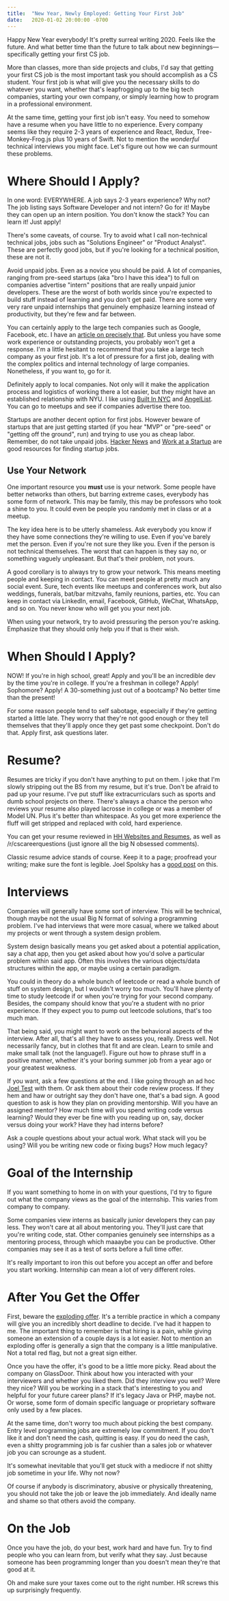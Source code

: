 ```yaml
---
title:  "New Year, Newly Employed: Getting Your First Job"
date:   2020-01-02 20:00:00 -0700
---
```


Happy New Year everybody! It's pretty surreal writing 2020. Feels like
the future. And what better time than the future to talk about new
beginnings&mdash;specifically getting your first CS job.

More than classes, more than side projects and clubs, I'd say that
getting your first CS job is the most important task you should
accomplish as a CS student. Your first job is what will give you the
necessary skills to do whatever you want, whether that's leapfrogging
up to the big tech companies, starting your own company, or simply
learning how to program in a professional environment.

At the same time, getting your first job isn't easy. You need to
somehow have a resume when you have little to no experience. Every
company seems like they require 2-3 years of experience and React,
Redux, Tree-Monkey-Frog.js plus 10 years of Swift. Not to mention the
*wonderful* technical interviews you might face. Let's figure out how
we can surmount these problems.

# Where Should I Apply?

In one word: EVERYWHERE. A job says 2-3 years experience? Why not? The
job listing says Software Developer and not intern? Go for it! Maybe
they can open up an intern position. You don't know the stack? You can
learn it! Just apply!

There's some caveats, of course. Try to avoid what I call
non-technical technical jobs, jobs such as "Solutions Engineer" or
"Product Analyst". These are perfectly good jobs, but if you're
looking for a technical position, these are not it.

Avoid unpaid jobs. Even as a novice you should be paid. A lot of
companies, ranging from pre-seed startups (aka "bro I have this idea")
to full on companies advertise "intern" positions that are really
unpaid junior developers. These are the worst of both worlds since
you're expected to build stuff instead of learning and you don't get
paid. There are some very very rare unpaid internships that genuinely
emphasize learning instead of productivity, but they're few and far
between.

You can certainly apply to the large tech companies such as Google,
Facebook, etc. I have an [article on precisely
that](https://blog.torchnyu.com/2019/11/14/get-that-big-n-job.html). But
unless you have some work experience or outstanding projects, you
probably won't get a response. I'm a little hesitant to
recommend that you take a large tech company as your first job. It's a
lot of pressure for a first job, dealing with the complex politics and
internal technology of large companies. Nonetheless, if you want to,
go for it.

Definitely apply to local companies. Not only will it make the
application process and logistics of working there a lot easier, but
they might have an established relationship with NYU. I like using
[Built In NYC](https://www.builtinnyc.com/) and
[AngelList](https://angel.co/). You can go to meetups and see if
companies advertise there too.

Startups are another decent option for first jobs. However beware of
startups that are just getting started (if you hear "MVP" or "pre-seed"
or "getting off the ground", run) and trying to use you as cheap
labor. Remember, do not take unpaid jobs. [Hacker
News](https://news.ycombinator.com/jobs) and [Work at a
Startup](https://www.workatastartup.com/) are good resources for
finding startup jobs.

## Use Your Network

One important resource you **must** use is your network. Some people
have better networks than others, but barring extreme cases, everybody
has some form of network. This may be family, this may be professors
who took a shine to you. It could even be people you randomly met in
class or at a meetup.

The key idea here is to be utterly shameless. Ask everybody you know
if they have some connections they're willing to use. Even if you've
barely met the person. Even if you're not sure they like you. Even if
the person is not technical themselves. The worst that can happen is
they say no, or something vaguely unpleasant. But that's their
problem, not yours.

A good corollary is to always try to grow your network. This means
meeting people and keeping in contact. You can meet people at pretty
much any social event. Sure, tech events like meetups and conferences
work, but also weddings, funerals, bat/bar mitzvahs, family reunions,
parties, etc. You can keep in contact via LinkedIn, email, Facebook,
GitHub, WeChat, WhatsApp, and so on. You never know who will get you
your next job.

When using your network, try to avoid pressuring the person you're
asking. Emphasize that they should only help you if that is their
wish.


# When Should I Apply?

NOW! If you're in high school, great! Apply and you'll be an
incredible dev by the time you're in college. If you're a freshman in
college? Apply! Sophomore? Apply! A 30-something just out of a
bootcamp? No better time than the present!

For some reason people tend to self sabotage, especially if they're
getting started a little late. They worry that they're not good enough
or they tell themselves that they'll apply once they get past some
checkpoint. Don't do that. Apply first, ask questions later.

# Resume?

Resumes are tricky if you don't have anything to put on them. I joke
that I'm slowly stripping out the BS from my resume, but it's
true. Don't be afraid to pad up your resume. I've put stuff like
extracurriculars such as sports and dumb school projects on
there. There's always a chance the person who reviews your resume also
played lacrosse in college or was a member of Model UN. Plus it's
better than whitespace. As you get more experience the fluff will get
stripped and replaced with cold, hard experience.

You can get your resume reviewed in [HH Websites and
Resumes](https://www.facebook.com/groups/1487708811477672/), as well
as /r/cscareerquestions (just ignore all the big N obsessed comments).

Classic resume advice stands of course. Keep it to a page; proofread
your writing; make sure the font is legible. Joel Spolsky has a [good
post](https://www.joelonsoftware.com/2004/01/26/getting-your-resume-read/)
on this.

# Interviews

Companies will generally have some sort of interview. This will be
technical, though maybe not the usual Big N format of solving a
programming problem. I've had interviews that were more casual, where
we talked about my projects or went through a system design
problem.

System design basically means you get asked about a potential
application, say a chat app, then you get asked about how you'd solve
a particular problem within said app. Often this involves the various
objects/data structures within the app, or maybe using a certain
paradigm.

You could in theory do a whole bunch of leetcode or read a whole bunch
of stuff on system design, but I wouldn't worry too much. You'll have
plenty of time to study leetcode if or when you're trying for your
second company. Besides, the company should know that you're a student
with no prior experience. If they expect you to pump out leetcode
solutions, that's too much man.

That being said, you might want to work on the behavioral aspects of
the interview. After all, that's all they have to assess you,
really. Dress well. Not necessarily fancy, but in clothes that fit and
are clean. Learn to smile and make small talk (not the
language!). Figure out how to phrase stuff in a positive manner,
whether it's your boring summer job from a year ago or your greatest
weakness.

If you want, ask a few questions at the end. I like going through an
ad hoc [Joel
Test](https://www.joelonsoftware.com/2000/08/09/the-joel-test-12-steps-to-better-code/)
with them. Or ask them about their code review process. If they hem
and haw or outright say they don't have one, that's a bad sign. A good
question to ask is how they plan on providing mentorship. Will you
have an assigned mentor? How much time will you spend writing code
versus learning? Would they ever be fine with you reading up on, say,
docker versus doing your work? Have they had interns before?

Ask a couple questions about your actual work. What stack will you be
using? Will you be writing new code or fixing bugs? How much legacy?

# Goal of the Internship

If you want something to home in on with your questions, I'd try to
figure out what the company views as the goal of the internship. This
varies from company to company.

Some companies view interns as basically junior developers they can
pay less. They won't care at all about mentoring you. They'll just
care that you're writing code, stat. Other companies genuinely see
internships as a mentoring process, through which maaaybe you can be
productive. Other companies may see it as a test of sorts before a
full time offer.

It's really important to iron this out before you accept an offer and
before you start working. Internship can mean a lot of very different
roles.

# After You Get the Offer

First, beware the [exploding
offer](https://www.joelonsoftware.com/2008/11/26/exploding-offer-season/). It's
a terrible practice in which a company will give you an incredibly
short deadline to decide. I've had it happen to me. The important
thing to remember is that hiring is a pain, while giving someone an
extension of a couple days is a lot easier. Not to mention an
exploding offer is generally a sign that the company is a little
manipulative. Not a total red flag, but not a great sign either.

Once you have the offer, it's good to be a little more picky. Read
about the company on GlassDoor. Think about how you interacted with
your interviewers and whether you liked them. Did they interview you
well? Were they nice? Will you be working in a stack that's
interesting to you and helpful for your future career plans? If it's
legacy Java or PHP, maybe not. Or worse, some form of domain specific
language or proprietary software only used by a few places.

At the same time, don't worry too much about picking the best
company. Entry level programming jobs are extremely low commitment. If
you don't like it and don't need the cash, quitting is easy. If you do
need the cash, even a shitty programming job is far cushier than a
sales job or whatever job you can scrounge as a student.

It's somewhat inevitable that you'll get stuck with a mediocre if not
shitty job sometime in your life. Why not now?

Of course if anybody is discriminatory, abusive or physically
threatening, you should not take the job or leave the job
immediately. And ideally name and shame so that others avoid the
company.

# On the Job

Once you have the job, do your best, work hard and have fun. Try to
find people who you can learn from, but verify what they say. Just
because someone has been programming longer than you doesn't mean
they're that good at it.

Oh and make sure your taxes come out to the right number. HR screws
this up surprisingly frequently.

